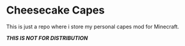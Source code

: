 Cheesecake Capes
=======

This is just a repo where i store my personal capes mod for Minecraft.

***THIS IS NOT FOR DISTRIBUTION***
